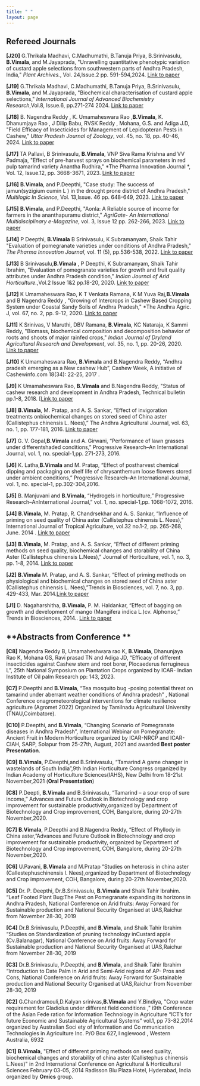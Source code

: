 ```yaml
---
title: " "
layout: page
---
```


## Refereed Journals

**[J20]** G.Thrikala Madhavi, C.Madhumathi, B.Tanuja Priya, B.Srinivasulu, **B.Vimala**, and M.Jayaprada, "Unravelling quantitative phenotypic variation of custard apple selections from southwestern parts of Andhra Pradesh, India," *Plant Archives.*, Vol. 24,Issue.2 pp. 591-594,2024. [Link to paper](https://www.plantarchives.org/article/83.pdf)

**[J19]**  G.Thrikala Madhavi, C.Madhumathi, B.Tanuja Priya, B.Srinivasulu, **B.Vimala**, and M.Jayaprada, "Biochemical characterisation of custard apple selections," *International Journal of Advanced Biochemistry Research*,Vol.8, Issue.6, pp.271-274 2024. [Link to paper](https://www.biochemjournal.com/archives/2024/vol8issue6/PartD/8-6-59-198.pdf)

**[J18]**  B. Nagendra Reddy , K. Umamaheswara Rao ,**B.Vimala**, K. Dhanumjaya Rao , J Dilip Babu, RVSK Reddy , Mohana, G.S. and Adiga J.D, "Field Efficacy of Insecticides for Management of Lepidopteran Pests in Cashew," *Uttar Pradesh Journal of Zoology*, vol. 45, no. 18, pp. 40-46, 2024. [Link to paper](https://mbimph.com/index.php/UPJOZ/article/download/4421/4766/7248_cf_chl_tk=QHY4Khouhxae6P8nrd1DiGTTKIXBqP0O4fa6GOijEQI-1736198105-1.0.1.1-RiG2QIZB8ChZcfBrBDuPWot876el01zlz8Py7Jg0J3o)

**[J17]** TA Pallavi, B Srinivasulu, **B.Vimala**, VNP Siva Rama Krishna and VV Padmaja, "Effect of pre-harvest sprays on biochemical parameters in red pulp tamarind variety Anantha Rudhira," *The Pharma Innovation Journal *, Vol. 12, Issue.12, pp. 3668-3671, 2023. [Link to paper](https://www.thepharmajournal.com/archives/2023/vol12issue12/PartAS/12-12-497-889.pdf)

**[J16]** **B.Vimala**, and P.Deepthi, "Case study: The success of jamun(syzigium cumin L ) in the drought prone district of Andhra Pradesh," *Multilogic In Science*, Vol. 13,Issue. 46 pp. 648-649, 2023. [Link to paper](https://ycjournal.net/Multilogicinscience/ResearchDocuments/CASESTUDYT638159345733531624.pdf)

**[J15]** **B.Vimala**, and P.Deepthi, "Aonla: A Reliable source of income for farmers in the ananthapuramu district," *AgriGate- An International Multidisciplinary e-Magazine*, vol. 3, Issue 12 pp. 262-266, 2023. [Link to paper](https://www.agrigatemagazine.com/_files/ugd/b546c0_ac65b20a0540481fb6455dd53aa5a67d.pdf)

**[J14]** P Deepthi, **B.Vimala** B Srinivasulu, K Subramanyam, Shaik Tahir "Evaluation of pomegranate varieties under conditions of Andhra Pradesh," *The Pharma Innovation Journal*, vol. 11 (5), pp.536-538, 2022. [Link to paper](https://www.thepharmajournal.com/archives/2022/vol11issue5S/PartH/S-11-4-295-736.pdf)

**[J13]** B Srinivasulu,**B.Vimala** , P Deepthi, K Subramanyam, Shaik Tahir Ibrahim, "Evaluation of pomegranate varieties for growth and fruit quality attributes under Andhra Pradesh condition," *Indian Journal of Arid Horticulture.*,Vol.2 Issue 1&2 pp.18-20, 2020. [Link to paper](https://acspublisher.com/journals/index.php/ijah/article/view/13554)

**[J12]** K Umamaheswara Rao, K T Venkata Ramana, K M Yuva Raj,**B.Vimala** and B Nagendra Reddy , "Growing of Intercrops in Cashew Based Cropping System under Coastal Sandy Soils of Andhra Pradesh," *The Andhra Agric. J, vol. 67, no. 2, pp. 9-12, 2020. [Link to paper](https://aaj.net.in/wp-content/uploads/2023/08/67-2-001.pdf)

**[J11]** K Srinivas, V Maruthi, DBV Ramana, **B.Vimala**, KC Nataraja, K Sammi Reddy, "Biomass, biochemical composition and decomposition behavior of roots and shoots of major rainfed crops," *Indian Journal of Dryland Agricultural Research and Development*, vol. 35, no. 1, pp. 20-26, 2020. [Link to paper](https://krishi.icar.gov.in/jspui/bitstream/123456789/69076/1/Plant%20Roots%20IJDARD.pdf)

**[J10]** K Umamaheswara Rao, **B.Vimala** and B.Nagendra Reddy, “Andhra pradesh emerging as a New cashew Hub”, Cashew Week, A initiative of Cashewinfo.com 18(34): 22-25, 2017 . 

**[J9]** K Umamaheswara Rao, **B.Vimala** and B.Nagendra Reddy, "Status of cashew research and development in Andhra Pradesh, Technical bulletin pp.1-8, 2018. [[Link to paper](https://cashew.icar.gov.in/aicrpc/wp-content/uploads/2019/03/Status-of-Cashew-Research-.pdf)

**[J8]** **B.Vimala**, M. Pratap, and A. S. Sankar, “Effect of invigoration treatments onbiochemical changes on stored seed of China aster (Callistephus chinensis L. Nees),” The Andhra Agricultural Journal, vol. 63, no. 1, pp. 177-181, 2016. [Link to paper](https://aaj.net.in/wp-content/uploads/2024/05/2016_article_631-37.pdf)

**[J7]** G. V. Gopal,**B.Vimala** and A. Girwani, “Performance of lawn grasses under differentshaded conditions,” Progressive Research–An International Journal, vol. 1, no. special-1,pp. 271-273, 2016.

**[J6]** K. Latha,**B.Vimala** and M. Pratap, “Effect of postharvest chemical dipping and packaging on shelf life of chrysanthemum loose flowers stored under ambient conditions,” Progressive Research–An International Journal, vol. 1, no. special-1, pp.302-304,2016.

**[J5]** B. Manjuvani and **B.Vimala**, “Hydrogels in horticulture,” Progressive Research–AnInternational Journal,” vol. 1, no. special-1,pp. 1068-1072, 2016. 

**[J4]** **B.Vimala**, M. Pratap, R. Chandrsekhar and A. S. Sankar, “Influence of priming on seed quality of China aster (Callistephus chinensis L. Nees),” International Journal of Tropical Agriculture, vol.32 no.1-2, pp. 265-268, June. 2014 . [Link to paper](https://www.cabidigitallibrary.org/doi/pdf/10.5555/20153318061)

**[J3]** **B.Vimala**, M. Pratap, and A. S. Sankar, “Effect of different priming methods on seed quality, biochemical changes and storability of China Aster (Callistephus chinensis L.Nees),” Journal of Horticulture, vol. 1, no. 3, pp. 1-8, 2014. [Link to paper](https://www.longdom.org/open-access-pdfs/effect-of-different-priming-methods-on-seed-qualitybiochemical-changes-and-storability-of-china-aster-callistephus-chinensis-l-nees-2376-0354.1000115.pdf)

**[J2]** **B.Vimala** M. Pratap, and A. S. Sankar, “Effect of priming methods on physiological and biochemical changes on stored seed of China aster (Callistephus chinensis L. Nees),”Trends in Biosciences, vol. 7, no. 3, pp. 429-433, Mar. 2014.[Link to paper](https://oa.mg/work/2256769249)

**[J1]** D. Nagaharshitha, **B.Vimala**, P. M. Haldankar, “Effect of bagging on growth and development of mango (Mangifera indica L.)cv. Alphonso,” Trends in Biosciences, 2014.. [Link to paper](https://www.researchgate.net/profile/Dinesh_Rai5/publication/343501434_New_Approaches_in_Insect_Pest_Management/links/5f2d2ac2458515b7290b1cb4/New-Approaches-in-Insect-Pest-Management.pdf?__cf_chl_tk=xH9358C.D3.JtUT5RTRIIwxwd5PjmsidioDd3LIFTyM-1736207097-1.0.1.1-8ArUeItiC5THRGPgnDVPelw.ys4z..eD_JdnpOlebEI)



## **Abstracts from Conference **

**[C8]** Nagendra Reddy B, Umamaheshwara rao K, **B.Vimala**, Dhanunjaya Rao K, Mohana GS, Ravi prasad TN and Adiga JD, “Efficacy of different insecticides against Cashew stem and root borer, Plocaederus ferrugineus L”, 25th National Symposium on Plantation Crops organized by ICAR- Indian Institute of Oil palm Research pp: 143, 2023. 

**[C7]** P.Deepthi and **B.Vimala**, “Tea mosquito bug -posing potential threat on tamarind under aberrant weather conditions of Andhra pradesh” , National Conference onagrometeorological interventions for climate resilience agriculture (Agromet 2022) Organized by Tamilnadu Agricultural University (TNAU,Coimbatore).

**[C10]** P.Deepthi, and **B.Vimala**, “Changing Scenario of Pomegranate diseases in Andhra Pradesh”, International Webinar on Pomegranate: Ancient Fruit in Modern Horticulture organized by ICAR-NRCP and ICAR-CIAH, SARP, Solapur from 25-27th, August, 2021 and awarded **Best
poster Presentation**.

**[C9]** **B.Vimala**, P.Deepthi,and B.Srinivasulu, “Tamarind A game changer in wastelands of South India”,9th Indian Horticulture Congress organized by Indian Academy of Horticulture Sciences(IAHS), New Delhi from 18-21st November,2021 (**Oral Presentation**)

**[C8]** P.Deepti, **B.Vimala** and B.Srinivasulu, “Tamarind – a sour crop of sure income,” Advances and Future Outlook in Biotechnology and crop improvement for sustainable productivity,organized by Department of Biotechnology and Crop improvement, COH, Bangalore, during
20-27th November,2020.

**[C7]** **B.Vimala**, P.Deepthi and B.Nagendra Reddy, “Effect of Phyllody in China aster,”Advances and Future Outlook in Biotechnology and crop improvement for sustainable productivity, organized by Department of Biotechnology and Crop improvement, COH, Bangalore, during
20-27th November,2020.

**[C6]** U.Pavani, **B.Vimala** and M.Pratap  “Studies on heterosis in china aster (Callestephuschinensis l. Nees),organized by Department of Biotechnology and Crop improvement, COH, Bangalore, during 20-27th November,2020.

**[C5]** Dr. P. Deepthi, Dr.B.Srinivasulu, **B.Vimala** and Shaik Tahir Ibrahim.  “Leaf Footed Plant Bug:The Pest on Pomegranate
expanding its horizons in Andhra Pradesh, National Conference on Arid fruits: Away Forward for Sustainable production and National Security Organised at UAS,Raichur from November 28-30, 2019

**[C4]** Dr.B.Srinivasulu, P.Deepthi, and **B.Vimala**, and Shaik Tahir Ibrahim “Studies on Standardization of pruning technology inCustard apple (Cv.Balanagar), National Conference on Arid fruits: Away Forward for Sustainable production and National Security Organised at UAS,Raichur from November 28-30, 2019

**[C3]** Dr.B.Srinivasulu, P.Deepthi, and **B.Vimala**, and Shaik Tahir Ibrahim “Introduction to Date Palm in Arid and Semi-Arid
regions of AP- Pros and Cons, National Conference on Arid fruits: Away Forward for Sustainable production and National Security Organised at UAS,Raichur from November 28-30, 2019

**[C2]** G.Chandramouli,D.Kalyan srinivas,**B.Vimala** and Y.Bindiya, "Crop water requirement for Gladiolus under different field conditions
," i9th Conference of the Asian Fede ration for Information Technology in Agriculture “ICT’s for future Economic and Sustainable Agricultural Systems” vol.1, pp 73-82,2014 organized by Australian Soci ety of Information and Co mmunication Technologies in Agriculture Inc. P/O Box 627, I nglewood , Western Australia, 6932

**[C1]** **B.Vimala**, "Effect of different priming methods on seed quality, biochemical changes and storability of china aster (Callistephus chinensis L.Nees)" in 2nd International Conference on Agricultural & Horticultural Sciences February 03-05, 2014 Radisson Blu Plaza Hotel, Hyderabad, India organized by **Omics** group.
